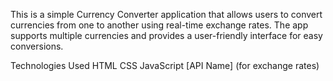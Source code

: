 This is a simple Currency Converter application that allows users to convert currencies from one to another using real-time exchange rates. The app supports multiple currencies and provides a user-friendly interface for easy conversions.

Technologies Used
HTML
CSS
JavaScript
[API Name] (for exchange rates)
